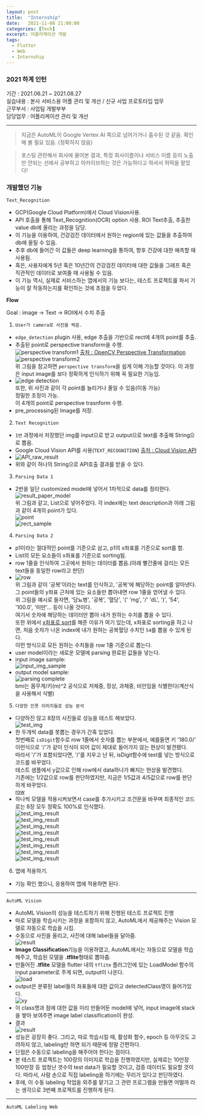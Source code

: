 ```yaml
---
layout: post
title:  "Internship"
date:   2021-11-08 21:00:00
categories: [Tech]
excerpt: 어플리케이션 개발  
tags:
  - Flutter
  - Web
  - Internship
---
```


### 2021 하계 인턴

기간 : 2021.06.21 ~ 2021.08.27  
실습내용 : 본사 서비스용 어플 관리 및 개선 / 신규 사업 프로토타입 업무  
근무부서 : 사업팀 개발부부  
담당업무 : 어플리케이션 관리 및 개선  

--- 

> 지금은 AutoML이 Google Vertex AI 쪽으로 넘어가거나 흡수된 것 같음. 확인해 볼 필요 있음. (정확하지 않음)  

> 포스팅 관련해서 회사에 물어본 결과, 특정 회사이름이나 서비스 이름 등이 노출만 안되는 선에서 공부하고 아카이브하는 것은 가능하다고 하셔서 허락을 맡았다!  

### 개발했던 기능

``Text_Recognition``  
  - GCP(Google Cloud Platform)에서 Cloud Vision사용.  
  - API 호출을 통해 Text_Recognition(OCR) option 사용. ROI Text추출, 추출한 value db에 올리는 과정을 담당.  
  - 이 기능을 이용하여, 건강검진 데이터에서 원하는 region에 있는 값들을 추출하여 db에 올릴 수 있음.  
  - 추후 db에 들어간 이 값들은 deep learning을 통하여, 향후 건강에 대한 예측할 때 사용됨.  
  - 혹은, 사용자에게 5년 혹은 10년간의 건강검진 데이터에 대한 값들을 그래프 혹은 직관적인 데이터로 보여줄 때 사용될 수 있음.  
  - 이 기능 역시, 실제로 서비스하는 앱에서의 기능 보다는, 테스트 프로젝트를 파서 기능이 잘 작동하는지를 확인하는 것에 초점을 두었다.  


**Flow**  

Goal : image -> Text -> ROI에서 수치 추출  

1. `User가 camera로 사진을 찍음.`
  * `edge_detection` plugin 사용, edge 추출을 기반으로 rect에 4개의 point를 추출.  
  * 추출된 point로 perspective transform을 수행.  
  ![perspective transform1](/assets/images/HEM/ocr/perspective_transform.PNG) [출처 : OpenCV Perspective Transformation](https://miatistory.tistory.com/5)  
  ![perspective transform2](/assets/images/HEM/ocr/perspective_transform2.PNG)  
  위 그림을 참고하면 `perspective transform`을 쉽게 이해 가능할 것이다.  이 과정은 input image를 보다 정확하게 인식하기 위해 꼭 필요한 기능임.  
  * ![edge detection](/assets/images/HEM/ocr/edge_detection.jpg)  
  또한, 위 사진과 같이 각 point를 늘리거나 줄일 수 있음(이동 가능)  
  정밀한 조정이 가능.  
  이 4개의 point로 perspective trasnform 수행.  
  * pre_processing된 Image를 저장.  
    
2. `Text Recognition`
  * ``1번`` 과정에서 저장했던 img를 input으로 받고 output으로 text를 추출해 String으로 뽑음.  
  * Google Cloud Vision API를 사용(`TEXT_RECOGNITION`)  [출처 : Cloud Vision API](https://cloud.google.com/vision/docs/ocr)  
  * ![API_raw_result](/assets/images/HEM/ocr/API_raw_result.PNG)  
  * 위와 같이 하나의 String으로 API호출 결과를 받을 수 있다.
    
3. `Parsing Data 1`  
  * 2번을 일단 customized model에 넣어서 1차적으로 data를 정리한다.  
  ![result_paper_model](/assets/images/HEM/ocr/result_paper_model.PNG)  
  위 그림과 같고, List<model>으로 넣어주었다. 각 index에는 text description과 아래 그림과 같이 4개의 point가 있다.  
  ![point](/assets/images/HEM/ocr/point.PNG)  
  ![rect_sample](/assets/images/HEM/ocr/rect_sample.PNG)  
    
4. `Parsing Data 2`
  * p1이라는 절대적인 point를 기준으로 삼고, p1의 x좌표를 기준으로 sort를 함.  
  * List의 모든 요소들이 x좌표를 기준으로 sorting됨.  
  * row 1줄을 인식하여 그곳에서 원하는 데이터를 뽑음.(아래 빨간줄에 걸리는 모든 text들을 동일한 row라고 판단)
  * ![row](/assets/images/HEM/ocr/row.jpg)  
  위 그림과 같이 '공복'이라는 text를 인식하고, '공복'에 해당하는 point를 알아낸다. 그 point들의 y좌표 근처에 있는 요소들만 뽑아내면 row 1줄을 얻어낼 수 있다.  
  위 그림을 예시로 들자면, '당뇨병', '공복', '혈당', '(' 'mg', '/' 'dL', ')', '54', '100.0', '미만'... 등이 나올 것이다.  
  여기서 숫자에 해당하는 데이터만 뽑아 내가 원하는 수치를 뽑을 수 있다.  
  또한 위에서 <u>x좌표로 sort</u>를 해준 이유가 여기 있는데, x좌표로 sorting을 하고 나면, 처음 숫자가 나온 index에 내가 원하는 공복혈당 수치인 `54`를 뽑을 수 있게 된다.  
  이런 방식으로 모든 원하는 수치들을 row 1줄 기준으로 뽑는다.  
  * user model이라는 새로운 모델에 parsing 완료된 값들을 넣는다.  
  * input image sample:  
  ![input_img_sample](/assets/images/HEM/ocr/input_sample.jpg)  
  * output model sample:  
  ![parsing complete](/assets/images/HEM/ocr/result.PNG)  
  bmi는 몸무게/키(m)^2 공식으로 저체중, 정상, 과체중, 비만임을 식별한다(계산식을 사용해서 식별)  
    
5. `다양한 인풋 이미지들로 성능 분석`
  * 다양하진 않고 8장의 사진들로 성능을 테스트 해보았다.  
  ![test_img](/assets/images/HEM/ocr/test_img.jpg)  
  * 한 두개씩 data를 못뽑는 경우가 간혹 있었다.  
  첫번째로 `isDigit`함수로 row 1줄에서 숫자를 뽑는 부분에서, 예를들면 키 '180.0/' 이런식으로 '/'가 같이 인식이 되어 값이 제대로 들어가지 않는 현상이 발견됐다.  
  따라서 '/'가 포함되었다면, '/'를 지우고 난 뒤, isDigit함수에 text를 넣는 방식으로 코드를 바꾸었다.  
  테스트 샘플에서 y값으로 인해 row에서 data하나가 빠지는 현상을 발견했다.  
  기존에는 1/2값으로 row를 판단하였지만, 지금은 1/5값과 4/5값으로 row를 판단하게 바꾸었다.  
  [row](/assets/images/HEM/ocr/row_change.png)  
  * 하나씩 모델을 적용시켜보면서 case를 추가시키고 조건문을 바꾸며 최종적인 코드로는 8장 모두 정확도 100%로 인식했다.  
  ![test_img_result](/assets/images/HEM/ocr/test_img1.jpg)  
  ![test_img_result](/assets/images/HEM/ocr/test_img2.jpg)  
  ![test_img_result](/assets/images/HEM/ocr/test_img3.jpg)  
  ![test_img_result](/assets/images/HEM/ocr/test_img4.jpg)  
  ![test_img_result](/assets/images/HEM/ocr/test_img5.jpg)  
  ![test_img_result](/assets/images/HEM/ocr/test_img6.jpg)  
  ![test_img_result](/assets/images/HEM/ocr/test_img7.jpg)  
  ![test_img_result](/assets/images/HEM/ocr/test_img8.jpg)  
    
6. 앱에 적용하기.  
  * 기능 확인 했으니, 응용하여 앱에 적용하면 된다.  

---  

``AutoML Vision``  
  - AutoML Vision의 성능을 테스트하기 위해 진행된 테스트 프로젝트 진행  
  - 따로 모델을 학습시키는 과정을 포함하지 않고, AutoML에서 제공해주는 Vision 모델로 자동으로 학습을 시킴.  
  - 수동으로 사진을 올리고, 사진에 대해 label들을 달아줌.  
  ![result](/assets/images/HEM/labeling.png)  
  - **Image Classification**기능을 이용하였고, AutoML에서는 자동으로 모델을 학습해주고, 학습된 모델을 **.tflite**형태로 뽑아줌.  
  - 만들어진 **.tflite** 모델을 flutter 내의 `tflite` 플러그인에 있는 LoadModel 함수의 input parameter로 주게 되면, output이 나온다.  
  ![load](/assets/images/HEM/loadModel.png)  
  - output은 분류된 label들의 좌표들에 대한 값이고 detectedClass명이 들어가있다.  
  ![xy](/assets/images/HEM/xy.png)  
  - 이 class명과 점에 대한 값을 미리 만들어둔 model에 넣어, input image에 stack을 쌓아 보여주면 image label classification이 완성.  
  - 결과  
  ![result](/assets/images/HEM/result.jpg)  
  - 성능은 굉장히 좋다. 그리고, 따로 학습시킬 때, 활성화 함수, epoch 등 아무것도 고려하지 않고, labeling만 하면 되기 때문에 정말 간편하다.  
  - 단점은 수동으로 labeling을 해주어야 한다는 점이다.  
  - 본 테스트 프로젝트는 100장의 이미지로 학습을 진행하였지만, 실제로는 10만장 100만장 등 엄청난 갯수의 test data가 필요할 것이고, 검증 데이터도 필요할 것이다. 따라서, 사람 손으로 직접 labeling을 하기에는 무리가 있다고 판단하였다.  
  - 후에, 이 수동 labeling 작업을 외주를 맡기고 그 관련 프로그램을 만들면 어떨까 라는 생각으로 3번째 프로젝트를 진행하게 된다.  

---  

``AutoML Labeling Web``  
